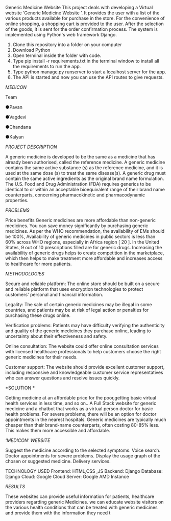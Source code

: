 Generic Medicine Website 
This project deals with developing a Virtual website ‘Generic Medicine Website ’. It provides the user with a list of the various products available for purchase in the store. For the convenience of online shopping, a shopping cart is provided to the user. After the selection of the goods, it is sent for the order confirmation process. The system is implemented using Python's web framework Django.

1. Clone this repository into a folder on your computer
2. Download Python
3. Open terminal inside the folder with code.
4. Type pip install -r requirements.txt in the terminal window to install all the requirements to run the app.
5. Type python manage.py runserver to start a localhost server for the app.
6. The API is started and now you can use the API routes to give requests.


*MEDICON*

Team

●Pavan

●Vagdevi

●Chandana

●Kalyan

*PROJECT DESCRIPTION*

A generic medicine is developed to be the same as a medicine that has already been authorised, called the reference medicine. A generic medicine contains the same active substance (s) as the reference medicine, and it is used at the same dose (s) to treat the same disease(s). A generic drug must contain the same active ingredients as the original brand name formulation. The U.S. Food and Drug Administration (FDA) requires generics to be identical to or within an acceptable bioequivalent range of their brand name counterparts, concerning pharmacokinetic and pharmacodynamic properties.

*PROBLEMS*
 
Price benefits Generic medicines are more affordable than non-generic medicines. You can save money significantly by purchasing generic medicines.
As per the WHO recommendation, the availability of EMs should be 100%, Availability of generic medicines in public sectors is less than 60% across WHO regions, especially in Africa region [ 20 ].
In the United States, 9 out of 10 prescriptions filled are for generic drugs. Increasing the availability of generic drugs helps to create competition in the marketplace, which then helps to make treatment more affordable and increases access to healthcare for more patients.

*METHODOLOGIES*
 
Secure and reliable platform: The online store should be built on a secure and reliable platform that uses encryption technologies to protect customers' personal and financial information.

Legality: The sale of certain generic medicines may be illegal in some countries, and patients may be at risk of legal action or penalties for purchasing these drugs online.

Verification problems: Patients may have difficulty verifying the authenticity and quality of the generic medicines they purchase online, leading to uncertainty about their effectiveness and safety.

Online consultation: The website could offer online consultation services with licensed healthcare professionals to help customers choose the right generic medicines for their needs.

Customer support: The website should provide excellent customer support, including responsive and knowledgeable customer service representatives who can answer questions and resolve issues quickly.


*SOLUTION *

Getting medicine at an affordable price for the poor,getting basic virtual health services in less time, and so on..
A Full Stack website for generic medicine and a chatbot that works as a virtual person doctor for basic health problems.
For severe problems, there will be an option for doctor appointments in the nearest hospitals.
Generic medicines are typically much cheaper than their brand-name counterparts, often costing 80-85% less. This makes them more accessible and affordable. 


*‘MEDICON’ WEBSITE*

Suggest the medicine according to the selected symptoms.
Voice search.
Doctor appointments for severe problems.
Display the usage graph of the chosen or suggested medicine.
Delivery services.

TECHNOLOGY USED 
Frontend: HTML,CSS ,JS
Backend: Django
Database: Django
Cloud: Google Cloud
Server: Google AMD Instance 


*RESULTS*

These websites can provide useful information for patients, healthcare providers regarding generic Medicines. we can educate website visitors on the various health conditions that can be treated with generic medicines and provide them with the information they need t
